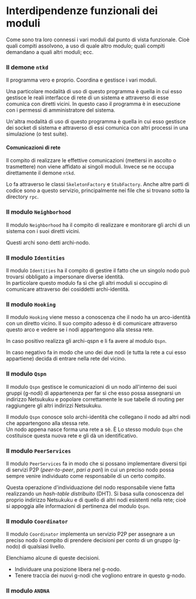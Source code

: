# Interdipendenze funzionali dei moduli

Come sono tra loro connessi i vari moduli dal punto di vista funzionale. Cioè
quali compiti assolvono, a uso di quale altro modulo; quali compiti demandano
a quali altri moduli; ecc.

### Il demone `ntkd`

Il programma vero e proprio. Coordina e gestisce i vari moduli.

Una particolare modalità di uso di questo programma è quella in cui esso gestisce le
reali interfacce di rete di un sistema e attraverso di esse comunica con diretti
vicini. In questo caso il programma è in esecuzione con i permessi di amministratore
del sistema.

Un'altra modalità di uso di questo programma è quella in cui esso gestisce dei socket
di sistema e attraverso di essi comunica con altri processi in una simulazione (o
test suite).

#### Comunicazioni di rete

Il compito di realizzare le effettive comunicazioni (mettersi in ascolto o trasmettere)
non viene affidato ai singoli moduli. Invece se ne occupa direttamente il demone `ntkd`.

Lo fa attraverso le classi `SkeletonFactory` e `StubFactory`. Anche altre parti di codice
sono a questo servizio, principalmente nei file che si trovano sotto la directory `rpc`.

### Il modulo `Neighborhood`

Il modulo `Neighborhood` ha il compito di realizzare e monitorare gli archi di un sistema con
i suoi diretti vicini.

Questi archi sono detti archi-nodo.

### Il modulo `Identities`

Il modulo `Identities` ha il compito di gestire il fatto che un singolo nodo può trovarsi
obbligato a impersonare diverse identità.  
In particolare questo modulo fa sì che gli altri moduli si occupino di comunicare attraverso
dei cosiddetti archi-identità.

### Il modulo `Hooking`

Il modulo `Hooking` viene messo a conoscenza che il nodo ha un arco-identità con un diretto
vicino. Il suo compito adesso è di comunicare attraverso questo arco e vedere se i nodi appartengono
alla stessa rete.

In caso positivo realizza gli archi-qspn e li fa avere al modulo `Qspn`.

In caso negativo fa in modo che uno dei due nodi (e tutta la rete a cui esso appartiene)
decida di entrare nella rete del vicino.

### Il modulo `Qspn`

Il modulo `Qspn` gestisce le comunicazioni di un nodo all'interno dei suoi gruppi (g-nodi) di
appartenenza per far sì che esso possa assegnarsi un indirizzo Netsukuku e
popolare correttamente le sue tabelle di routing per raggiungere gli altri indirizzi Netsukuku.

Il modulo `Qspn` conosce solo archi-identità che collegano il nodo ad altri nodi che
appartengono alla stessa rete.  
Un nodo appena nasce forma una rete a sè. È Lo stesso modulo `Qspn` che costituisce
questa nuova rete e gli dà un identificativo.

### Il modulo `PeerServices`

Il modulo `PeerServices` fa in modo che si possano implementare diversi tipi di servizi P2P
(*peer-to-peer*, *pari a pari*) in cui un preciso nodo possa sempre venire individuato come
responsabile di un certo compito.

Questa operazione d'individuazione del nodo responsabile viene fatta realizzando
un *hash-table distribuito* (DHT). Si basa sulla conoscenza del proprio indirizzo Netsukuku
e di quello di altri nodi esistenti nella rete; cioè si appoggia alle informazioni di
pertinenza del modulo `Qspn`.

### Il modulo `Coordinator`

Il modulo `Coordinator` implementa un servizio P2P per assegnare a un preciso nodo il compito
di prendere decisioni per conto di un gruppo (g-nodo) di qualsiasi livello.

Elenchiamo alcune di queste decisioni.

*   Individuare una posizione libera nel g-nodo.
*   Tenere traccia dei nuovi g-nodi che vogliono entrare in questo g-nodo.

### Il modulo `ANDNA`
